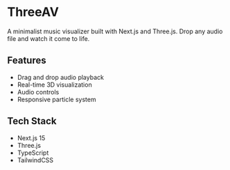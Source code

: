 # ThreeAV

A minimalist music visualizer built with Next.js and Three.js. Drop any audio file and watch it come to life.

## Features
- Drag and drop audio playback
- Real-time 3D visualization
- Audio controls
- Responsive particle system

## Tech Stack
- Next.js 15
- Three.js
- TypeScript
- TailwindCSS
